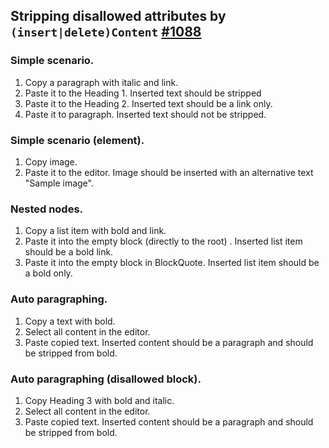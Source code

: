 ## Stripping disallowed attributes by `(insert|delete)Content` [#1088](https://github.com/ckeditor/ckeditor5-engine/issues/1088)

### Simple scenario.

1. Copy a paragraph with italic and link.
2. Paste it to the Heading 1. Inserted text should be stripped
3. Paste it to the Heading 2. Inserted text should be a link only.
4. Paste it to paragraph. Inserted text should not be stripped.

### Simple scenario (element).

1. Copy image.
2. Paste it to the editor. Image should be inserted with an alternative text "Sample image".

### Nested nodes.

1. Copy a list item with bold and link.
2. Paste it into the empty block (directly to the root) . Inserted list item should be a bold link.
2. Paste it into the empty block in BlockQuote. Inserted list item should be a bold only.

### Auto paragraphing.

1. Copy a text with bold.
2. Select all content in the editor.
3. Paste copied text. Inserted content should be a paragraph and should be stripped from bold.

### Auto paragraphing (disallowed block).

1. Copy Heading 3 with bold and italic.
2. Select all content in the editor.
3. Paste copied text. Inserted content should be a paragraph and should be stripped from bold.
